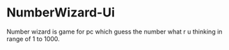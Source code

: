 # NumberWizard-Ui
Number wizard is game for pc which guess the number what r u thinking in range of 1 to 1000.

